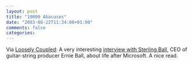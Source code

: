 ```yaml
---
layout: post
title: "10000 Abacuses"
date: "2003-08-22T11:34:00+01:00"
comments: false
categories: 
---
```


<p>Via <a href="http://www.looselycoupled.com/blog/2003_08_17_lc.htm#106146286544567885" title="Loosely Coupled weblog - on-demand web services">Loosely Coupled</a>: A very interesting <a href="http://news.com.com/2008-1082_3-5065859.html">interview with Sterling Ball</a>, CEO of guitar-string producer Ernie Ball, about life after Microsoft. A nice read.</p>

